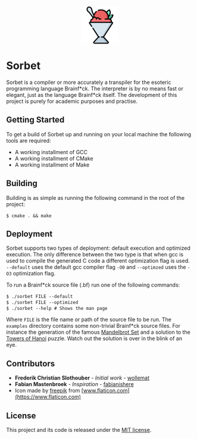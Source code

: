 
<p align="center"> <img src="./icon.png" alt="icon" width="100" height="100" /> </p>

# Sorbet

Sorbet is a compiler or more accurately a transpiler for the esoteric programming language Brainf\*ck. The interpreter is by no means fast or elegant, just as the language Brainf\*ck itself. The development of this project is purely for academic purposes and practise.

## Getting Started

To get a build of Sorbet up and running on your local machine the following tools are required:

* A working installment of GCC
* A working installment of CMake
* A working installment of Make

## Building

Building is as simple as running the following command in the root of the project:

```
$ cmake . && make
```

## Deployment

Sorbet supports two types of deployment: default execution and optimized execution. The only difference between the two type is that when gcc is used to compile the generated C code a different optimization flag is used. `--default` uses the default gcc compiler flag `-O0` and `--optimzed` uses the `-O3` optimization flag.

To run a Brainf\*ck source file (.bf) run one of the following commands:

```
$ ./sorbet FILE --default
$ ./sorbet FILE --optimized
$ ./sorbet --help # Shows the man page
```

Where `FILE` is the file name or path of the source file to be run. The `examples` directory contains some non-trivial Brainf\*ck source files. For instance the generation of the famous [Mandelbrot Set](https://en.wikipedia.org/wiki/Mandelbrot_set) and a solution to the [Towers of Hanoi](https://en.wikipedia.org/wiki/Tower_of_Hanoi) puzzle. Watch out the solution is over in the blink of an eye.

## Contributors

* **Frederik Christian Slothouber** - *Initial work* - [wollemat](https://github.com/wollemat)
* **Fabian Mastenbroek** - *Inspiration* - [fabianishere](https://github.com/fabianishere)
* Icon made by [freepik](https://www.flaticon.com/authors/freepik) from [www.flaticon.com](https://www.flaticon.com)

## License

This project and its code is released under the [MIT license](LICENSE.txt).
